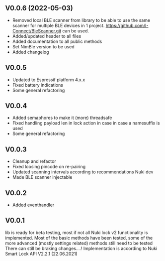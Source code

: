 ## V0.0.6 (2022-05-03)
- Removed local BLE scanner from library to be able to use the same scanner for multiple BLE devices in 1 project. https://github.com/I-Connect/BleScanner.git can be used.
- Added/updated header to all files
- Added documentation to all public methods
- Set NimBle version to be used
- Added changelog 

## V0.0.5
- Updated to Espressif platform 4.x.x
- Fixed battery indications
- Some general refactoring

## V0.0.4
- Added semaphores to make it (more) threadsafe
- Fixed handling payload len in lock action in case in case a namesuffix is used
- Some general refactoring

## V0.0.3
- Cleanup and refactor
- Fixed loosing pincode on re-pairing
- Updated scanning intervals according to recommendations Nuki dev
- Made BLE scanner injectable

## V0.0.2
- Added eventhandler

## V0.0.1
lib is ready for beta testing, most if not all Nuki lock v2 functionality is implemented.
Most of the basic methods have been tested, some of the more advanced (mostly settings related) methods still need to be tested
There can still be braking changes....!
Implementation is according to Nuki Smart Lock API V2.2.1 (22.06.2021)